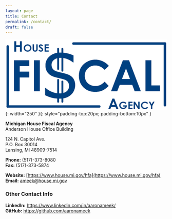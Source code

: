 ```yaml
---
layout: page
title: Contact
permalink: /contact/
draft: false
---
```


<!-- ![hfa_logo](/imgs/HFA_navy2_logo.png){: width="250" }{: style="margin-top:20px; margin-bottom:10px" }
-->

![hfa_logo](/imgs/HFA_navy2_logo.png){: width="250" }{: style="padding-top:20px; padding-bottom:10px" }

**Michigan House Fiscal Agency**<br>
Anderson House Office Building<br>
<!--4th Floor, North Tower<br>-->
124 N. Capitol Ave.<br>
P.O. Box 30014<br>
Lansing, MI 48909-7514<br>

**Phone:** (517)-373-8080<br>
**Fax:** (517)-373-5874

**Website:** [https://www.house.mi.gov/hfa](https://www.house.mi.gov/hfa)<br>
**Email:** [ameek@house.mi.gov](mailto:ameek@house.mi.gov)
<!-- **Personal:** [aaronameek@gmail.com](mailto:aaronameek@gmail.com) -->

<!--
<br>

### Miscellaneous
[]

-->

### Other Contact Info
**LinkedIn:** <https://www.linkedin.com/in/aaronameek/><br>
**GitHub:** <https://github.com/aaronameek>

<!--

### *Office*
Department of Political Science  
The George Washington University  
450 Monroe Hall  
2115 G Street NW,  
Washington, DC 20052


### *Email*
Personal: [aaronameek@gmail.com](mailto:aaronameek@gmail.com)  
GWU: [aaronameek@gwu.edu](mailto:aaronameek@gwu.edu)

-->